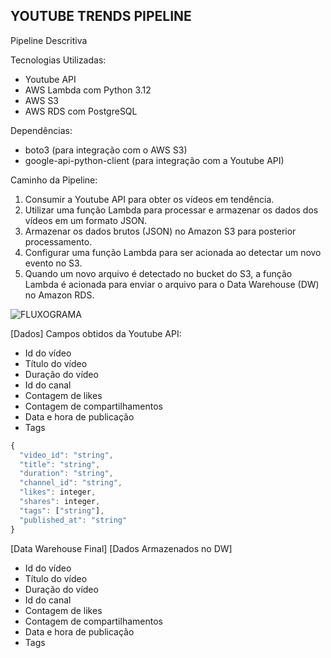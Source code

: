 ## YOUTUBE TRENDS PIPELINE

Pipeline Descritiva

Tecnologias Utilizadas:
- Youtube API
- AWS Lambda com Python 3.12
- AWS S3
- AWS RDS com PostgreSQL

Dependências:
- boto3 (para integração com o AWS S3)
- google-api-python-client (para integração com a Youtube API)

Caminho da Pipeline:
1. Consumir a Youtube API para obter os vídeos em tendência.
2. Utilizar uma função Lambda para processar e armazenar os dados dos vídeos em um formato JSON.
3. Armazenar os dados brutos (JSON) no Amazon S3 para posterior processamento.
4. Configurar uma função Lambda para ser acionada ao detectar um novo evento no S3.
5. Quando um novo arquivo é detectado no bucket do S3, a função Lambda é acionada para enviar o arquivo para o Data Warehouse (DW) no Amazon RDS.

![FLUXOGRAMA](https://ibb.co/g7xPkVD)

[Dados]
Campos obtidos da Youtube API:
- Id do vídeo
- Título do vídeo
- Duração do vídeo
- Id do canal
- Contagem de likes
- Contagem de compartilhamentos
- Data e hora de publicação
- Tags
``` javascript
{
  "video_id": "string",
  "title": "string",
  "duration": "string",
  "channel_id": "string",
  "likes": integer,
  "shares": integer,
  "tags": ["string"],
  "published_at": "string"
}
```

[Data Warehouse Final]
[Dados Armazenados no DW]
- Id do vídeo
- Título do vídeo
- Duração do vídeo
- Id do canal
- Contagem de likes
- Contagem de compartilhamentos
- Data e hora de publicação
- Tags

